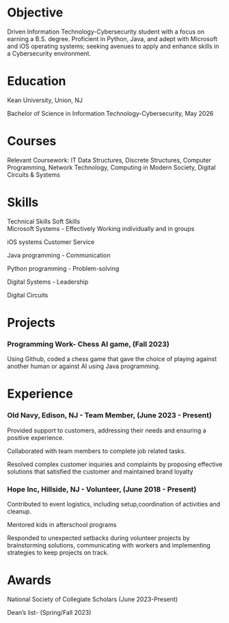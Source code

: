 # Objective
Driven Information Technology-Cybersecurity student with a focus on earning a B.S. degree. Proficient in Python, Java, and adept with Microsoft and iOS operating systems; seeking avenues to apply and enhance skills in a Cybersecurity environment. 

# Education
Kean University, Union, NJ 

Bachelor of Science in Information Technology-Cybersecurity, May 2026        

# Courses
Relevant Coursework:  IT Data Structures, Discrete Structures, Computer Programming, Network Technology, Computing in Modern Society, Digital Circuits & Systems 

# Skills
Technical Skills                                                                               Soft Skills                                                                                                         
Microsoft Systems                                                                            - Effectively Working individually and in  groups                       

iOS systems                                                                                   Customer Service 
                                                            
Java programming                                                                             - Communication

Python programming                                                                            - Problem-solving

Digital Systems                                                                                 - Leadership 

Digital Circuits      

# **Projects**
### Programming Work- Chess AI game, (Fall 2023)
Using Github, coded a chess game that gave the choice of playing against another human or against AI using Java programming.                  

# Experience
### Old Navy, Edison, NJ - Team Member, (June 2023 - Present)

Provided support to  customers, addressing their needs and ensuring a positive experience.

Collaborated with team members to complete job related  tasks. 

Resolved complex customer inquiries and complaints by proposing effective solutions that satisfied the customer and maintained brand loyalty

### Hope Inc, Hillside, NJ - Volunteer,  (June 2018 - Present)

Contributed to event logistics, including setup,coordination of activities and cleanup.

Mentored kids in afterschool programs

Responded to unexpected setbacks during volunteer projects by brainstorming solutions, communicating with workers and implementing strategies to keep projects on track.

# Awards
 National Society of Collegiate Scholars (June 2023-Present)
 
 Dean’s list- (Spring/Fall 2023) 

